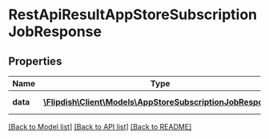 # RestApiResultAppStoreSubscriptionJobResponse

## Properties
Name | Type | Description | Notes
------------ | ------------- | ------------- | -------------
**data** | [**\Flipdish\\Client\Models\AppStoreSubscriptionJobResponse**](AppStoreSubscriptionJobResponse.md) | Generic data object. | 

[[Back to Model list]](../README.md#documentation-for-models) [[Back to API list]](../README.md#documentation-for-api-endpoints) [[Back to README]](../README.md)


